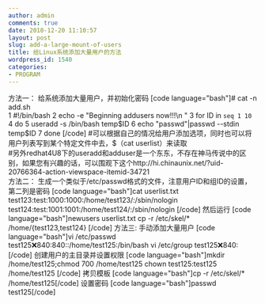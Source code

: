 ```yaml
---
author: admin
comments: true
date: 2010-12-20 11:10:57
layout: post
slug: add-a-large-mount-of-users
title: 给Linux系统添加大量用户的方法
wordpress_id: 1540
categories:
- PROGRAM
---
```


方法一：
给系统添加大量用户，并初始化密码
[code language="bash"]# cat -n add.sh     
      1 #!/bin/bash
      2 echo -e "Beginning addusers now!!!\n "
      3 for ID in `seq 1 10`
      4 do
      5         useradd -s /bin/bash temp$ID
      6         echo "passwd"|passwd --stdin temp$ID
      7 done
[/code]<!-- more -->
#可以根据自己的情况给用户添加选项，同时也可以将用户列表写到某个特定文件中去，$（cat userlist）来读取    
#另外redhat4U8下的useradd和adduser是一个东东，不存在神马传说中的区别，如果您有兴趣的话，可以围观下这个http://hi.chinaunix.net/?uid-20766364-action-viewspace-itemid-34721                                                                                            
方法二：
生成一个类似于/etc/passwd格式的文件，注意用户ID和组ID的设置，第二列是密码
[code language="bash"]cat userlist.txt
test123:test:1000:1000:/home/test123/:/sbin/nologin
test124:test:1001:1001:/home/test124/:/sbin/nologin
[/code]
然后运行
[code language="bash"]newusers userlist.txt
cp -r /etc/skel/* /home/{test123,test124}
[/code]
方法三:
手动添加大量用户
[code language="bash"]vi /etc/passwd 
test125:x:840:840::/home/test125:/bin/bash
vi /etc/group
test125:x:840:
[/code]
创建用户的主目录并设置权限
[code language="bash"]mkdir /home/test125;chmod 700 /home/test125
chown test125:test125 /home/test125
[/code]
拷贝模板
[code language="bash"]cp -r /etc/skel/* /home/test125[/code]
设置密码
[code language="bash"]passwd test125[/code]
																			
